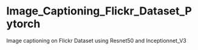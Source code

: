 # Image_Captioning_Flickr_Dataset_Pytorch
Image captioning on Flickr Dataset using Resnet50 and Inceptionnet_V3
